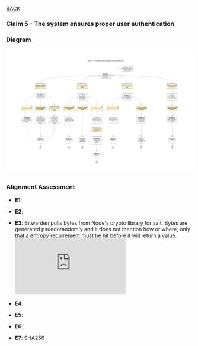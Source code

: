 [BACK](https://github.com/DoctorEww/software-assurance/blob/main/AssuranceCases.md)
### Claim 5 - The system ensures proper user authentication

### Diagram
![](https://github.com/DoctorEww/software-assurance/blob/main/AssuranceCase/UserAuth/AuthenticationV2.jpg)

### Alignment Assessment

- **E1**: 

- **E2**: 

- **E3**: Bitwarden pulls bytes from Node's crypto library for salt. Bytes are generated psuedorandomly and it does not mention how or where, only that a entropy requirement must be hit before it will return a value. ![Node claims that the generation is cryptographically strong.](https://nodejs.org/api/crypto.html#crypto_crypto_randombytes_size_callback)

- **E4**: 

- **E5**:

- **E6**:  

- **E7**: SHA256